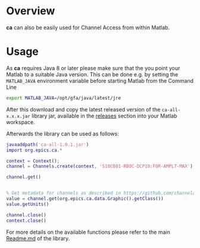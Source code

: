 
# Overview

**ca** can also be easily used for Channel Access from within Matlab.


# Usage
As **ca** requires Java 8 or later please make sure that the you point your Matlab to a suitable Java version. This can be done e.g. by setting the `MATLAB_JAVA` environment variable before starting Matlab from the Command Line

```bash
export MATLAB_JAVA=/opt/gfa/java/latest/jre
```

After this download and copy the latest released version of the `ca-all-x.x.x.jar` library jar, available in the [releases](https://github.com/channelaccess/ca/releases) section into your Matlab workspace.

Afterwards the library can be used as follows:


```Matlab
javaaddpath('ca-all-1.0.1.jar')
import org.epics.ca.*

context = Context();
channel = Channels.create(context, 'S10CB01-RBOC-DCP10:FOR-AMPLT-MAX');

channel.get()


% Get metadata for channels as described in https://github.com/channelaccess/ca#metadata
value = channel.get(org.epics.ca.data.Graphic().getClass())
value.getUnits()

channel.close()
context.close()
```

For more details on the available functions please refer to the main [Readme.md](Readme.md) of the library.
